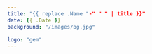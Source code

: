 ```yaml
---
title: "{{ replace .Name "-" " " | title }}"
date: {{ .Date }}
background: "/images/bg.jpg"

logo: "gem"
---
```

